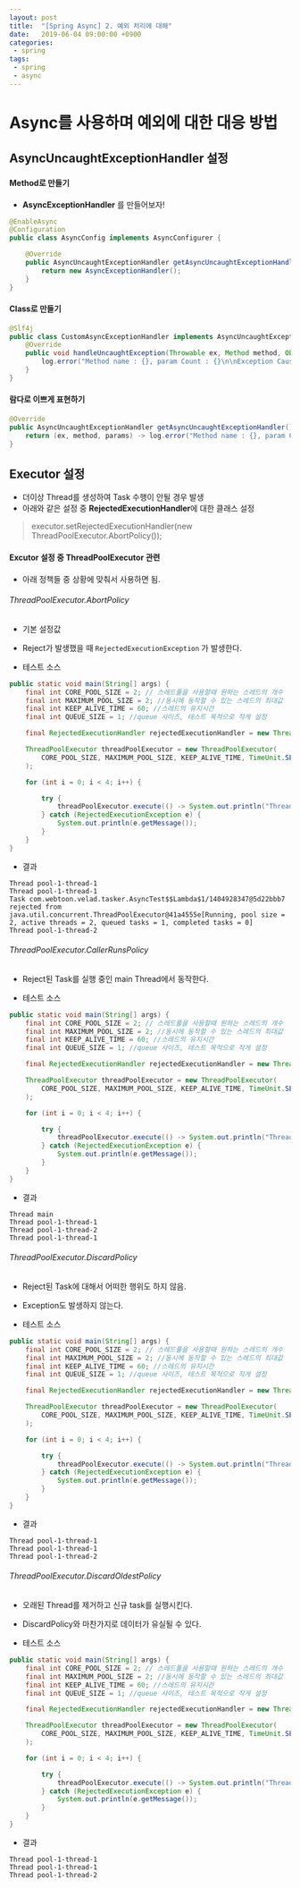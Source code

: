 ```yaml
---
layout: post
title:  "[Spring Async] 2. 예외 처리에 대해"
date:   2019-06-04 09:00:00 +0900
categories:
 - spring
tags: 
 - spring
 - async
---
```

# Async를 사용하며 예외에 대한 대응 방법

## AsyncUncaughtExceptionHandler 설정
#### Method로 만들기
- **AsyncExceptionHandler** 를 만들어보자!

```java
@EnableAsync
@Configuration
public class AsyncConfig implements AsyncConfigurer {

	@Override
	public AsyncUncaughtExceptionHandler getAsyncUncaughtExceptionHandler() {
		return new AsyncExceptionHandler();
	}
}
```

#### Class로 만들기
```java
@Slf4j
public class CustomAsyncExceptionHandler implements AsyncUncaughtExceptionHandler {
	@Override
	public void handleUncaughtException(Throwable ex, Method method, Object... params) {
		log.error("Method name : {}, param Count : {}\n\nException Cause -{}", method.getName(), params.length, ex.getMessage());
	}
}
```

#### 람다로 이쁘게 표현하기
```java
@Override
public AsyncUncaughtExceptionHandler getAsyncUncaughtExceptionHandler() {
	return (ex, method, params) -> log.error("Method name : {}, param Count : {}\n\nException Cause -{}", method.getName(), params.length, ex.getMessage());
}
```

##  Executor 설정
- 더이상 Thread를 생성하여 Task 수행이 안될 경우 발생
- 아래와 같은 설정 중 **RejectedExecutionHandler**에 대한 클래스 설정

> 	executor.setRejectedExecutionHandler(new ThreadPoolExecutor.AbortPolicy());


#### Excutor 설정 중 ThreadPoolExecutor 관련
- 아래 정책들 중 상황에 맞춰서 사용하면 됨.

###### ThreadPoolExecutor.AbortPolicy
- 기본 설정값
- Reject가 발생했을 때 `RejectedExecutionException` 가 발생한다.

- 테스트 소스

```java
public static void main(String[] args) {
	final int CORE_POOL_SIZE = 2; // 스레드풀을 사용할때 원하는 스레드의 개수
	final int MAXIMUM_POOL_SIZE = 2; //동시에 동작할 수 있는 스레드의 최대값
	final int KEEP_ALIVE_TIME = 60; //스레드의 유지시간
	final int QUEUE_SIZE = 1; //queue 사이즈, 테스트 목적으로 작게 설정

	final RejectedExecutionHandler rejectedExecutionHandler = new ThreadPoolExecutor.AbortPolicy();

	ThreadPoolExecutor threadPoolExecutor = new ThreadPoolExecutor(
		CORE_POOL_SIZE, MAXIMUM_POOL_SIZE, KEEP_ALIVE_TIME, TimeUnit.SECONDS, new LinkedBlockingQueue<>(QUEUE_SIZE), rejectedExecutionHandler
	);

	for (int i = 0; i < 4; i++) {

		try {
			threadPoolExecutor.execute(() -> System.out.println("Thread " + Thread.currentThread().getName()));
		} catch (RejectedExecutionException e) {
			System.out.println(e.getMessage());
		}
	}
}
```

- 결과

```
Thread pool-1-thread-1
Thread pool-1-thread-1
Task com.webtoon.velad.tasker.AsyncTest$$Lambda$1/1404928347@5d22bbb7 rejected from java.util.concurrent.ThreadPoolExecutor@41a4555e[Running, pool size = 2, active threads = 2, queued tasks = 1, completed tasks = 0]
Thread pool-1-thread-2
```

###### ThreadPoolExecutor.CallerRunsPolicy
- Reject된 Task를 실행 중인 main Thread에서 동작한다.

- 테스트 소스

```java
public static void main(String[] args) {
	final int CORE_POOL_SIZE = 2; // 스레드풀을 사용할때 원하는 스레드의 개수
	final int MAXIMUM_POOL_SIZE = 2; //동시에 동작할 수 있는 스레드의 최대값
	final int KEEP_ALIVE_TIME = 60; //스레드의 유지시간
	final int QUEUE_SIZE = 1; //queue 사이즈, 테스트 목적으로 작게 설정

	final RejectedExecutionHandler rejectedExecutionHandler = new ThreadPoolExecutor.CallerRunsPolicy();

	ThreadPoolExecutor threadPoolExecutor = new ThreadPoolExecutor(
		CORE_POOL_SIZE, MAXIMUM_POOL_SIZE, KEEP_ALIVE_TIME, TimeUnit.SECONDS, new LinkedBlockingQueue<>(QUEUE_SIZE), rejectedExecutionHandler
	);

	for (int i = 0; i < 4; i++) {

		try {
			threadPoolExecutor.execute(() -> System.out.println("Thread " + Thread.currentThread().getName()));
		} catch (RejectedExecutionException e) {
			System.out.println(e.getMessage());
		}
	}
}
```

- 결과

```
Thread main
Thread pool-1-thread-1
Thread pool-1-thread-2
Thread pool-1-thread-1
```
###### ThreadPoolExecutor.DiscardPolicy
- Reject된 Task에 대해서 어떠한 행위도 하지 않음.
- Exception도 발생하지 않는다.

- 테스트 소스

```java
public static void main(String[] args) {
	final int CORE_POOL_SIZE = 2; // 스레드풀을 사용할때 원하는 스레드의 개수
	final int MAXIMUM_POOL_SIZE = 2; //동시에 동작할 수 있는 스레드의 최대값
	final int KEEP_ALIVE_TIME = 60; //스레드의 유지시간
	final int QUEUE_SIZE = 1; //queue 사이즈, 테스트 목적으로 작게 설정

	final RejectedExecutionHandler rejectedExecutionHandler = new ThreadPoolExecutor.DiscardPolicy();

	ThreadPoolExecutor threadPoolExecutor = new ThreadPoolExecutor(
		CORE_POOL_SIZE, MAXIMUM_POOL_SIZE, KEEP_ALIVE_TIME, TimeUnit.SECONDS, new LinkedBlockingQueue<>(QUEUE_SIZE), rejectedExecutionHandler
	);

	for (int i = 0; i < 4; i++) {

		try {
			threadPoolExecutor.execute(() -> System.out.println("Thread " + Thread.currentThread().getName()));
		} catch (RejectedExecutionException e) {
			System.out.println(e.getMessage());
		}
	}
}
```

- 결과

```
Thread pool-1-thread-1
Thread pool-1-thread-1
Thread pool-1-thread-2
```

###### ThreadPoolExecutor.DiscardOldestPolicy
- 오래된 Thread를 제거하고 신규 task를 실행시킨다.
- DiscardPolicy와 마찬가지로 데이터가 유실될 수 있다.

- 테스트 소스

```java
public static void main(String[] args) {
	final int CORE_POOL_SIZE = 2; // 스레드풀을 사용할때 원하는 스레드의 개수
	final int MAXIMUM_POOL_SIZE = 2; //동시에 동작할 수 있는 스레드의 최대값
	final int KEEP_ALIVE_TIME = 60; //스레드의 유지시간
	final int QUEUE_SIZE = 1; //queue 사이즈, 테스트 목적으로 작게 설정

	final RejectedExecutionHandler rejectedExecutionHandler = new ThreadPoolExecutor.DiscardOldestPolicy();

	ThreadPoolExecutor threadPoolExecutor = new ThreadPoolExecutor(
		CORE_POOL_SIZE, MAXIMUM_POOL_SIZE, KEEP_ALIVE_TIME, TimeUnit.SECONDS, new LinkedBlockingQueue<>(QUEUE_SIZE), rejectedExecutionHandler
	);

	for (int i = 0; i < 4; i++) {

		try {
			threadPoolExecutor.execute(() -> System.out.println("Thread " + Thread.currentThread().getName()));
		} catch (RejectedExecutionException e) {
			System.out.println(e.getMessage());
		}
	}
}
```

- 결과

```
Thread pool-1-thread-1
Thread pool-1-thread-1
Thread pool-1-thread-2
```

